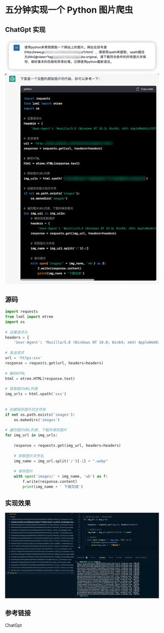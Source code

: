# 五分钟实现一个 Python 图片爬虫

## ChatGpt 实现

![image.png](./1.png)
![image.png](./2.png)

## 源码

```python
import requests
from lxml import etree
import os

# 设置请求头
headers = {
    'User-Agent': 'Mozilla/5.0 (Windows NT 10.0; Win64; x64) AppleWebKit/537.36 (KHTML, like Gecko) Chrome/58.0.3029.110 Safari/537.3'}

# 发送请求
url = 'https:xxx'
response = requests.get(url, headers=headers)

# 解析HTML
html = etree.HTML(response.text)

# 获取图片URL列表
img_urls = html.xpath('xxx')


# 创建保存图片的文件夹
if not os.path.exists('images'):
    os.makedirs('images')

# 遍历图片URL列表，下载并保存图片
for img_url in img_urls:

    response = requests.get(img_url, headers=headers)

    # 获取图片文件名
    img_name = img_url.split('/')[-1] + ".webp"

    # 保存图片
    with open('images/' + img_name, 'wb') as f:
        f.write(response.content)
        print(img_name + ' 下载完成')

```

## 实现效果

![实现效果](./3.png)

## 参考链接

ChatGpt
